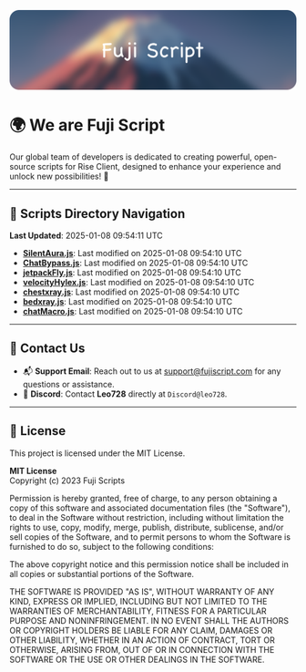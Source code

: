 ![Banner](.github/b.webp)

# 🌍 **We are Fuji Script**

Our global team of developers is dedicated to creating powerful, open-source scripts for Rise Client, designed to enhance your experience and unlock new possibilities! 🌟

---
<!-- SCRIPTS_NAVIGATION_START -->
## 📂 **Scripts Directory Navigation**

**Last Updated**: 2025-01-08 09:54:11 UTC

- **[SilentAura.js](scripts/SilentAura.js)**: Last modified on 2025-01-08 09:54:10 UTC
- **[ChatBypass.js](scripts/ChatBypass.js)**: Last modified on 2025-01-08 09:54:10 UTC
- **[jetpackFly.js](scripts/jetpackFly.js)**: Last modified on 2025-01-08 09:54:10 UTC
- **[velocityHylex.js](scripts/velocityHylex.js)**: Last modified on 2025-01-08 09:54:10 UTC
- **[chestxray.js](scripts/chestxray.js)**: Last modified on 2025-01-08 09:54:10 UTC
- **[bedxray.js](scripts/bedxray.js)**: Last modified on 2025-01-08 09:54:10 UTC
- **[chatMacro.js](scripts/chatMacro.js)**: Last modified on 2025-01-08 09:54:10 UTC

<!-- SCRIPTS_NAVIGATION_END -->

---

## 💬 **Contact Us**  
- 📬 **Support Email**: Reach out to us at [support@fujiscript.com](mailto:support@fujiscript.com) for any questions or assistance.  
- 💬 **Discord**: Contact **Leo728** directly at `Discord@leo728`.

---

## 📜 **License**

This project is licensed under the MIT License.  

**MIT License**  
Copyright (c) 2023 Fuji Scripts  

Permission is hereby granted, free of charge, to any person obtaining a copy of this software and associated documentation files (the "Software"), to deal in the Software without restriction, including without limitation the rights to use, copy, modify, merge, publish, distribute, sublicense, and/or sell copies of the Software, and to permit persons to whom the Software is furnished to do so, subject to the following conditions:  

The above copyright notice and this permission notice shall be included in all copies or substantial portions of the Software.  

THE SOFTWARE IS PROVIDED "AS IS", WITHOUT WARRANTY OF ANY KIND, EXPRESS OR IMPLIED, INCLUDING BUT NOT LIMITED TO THE WARRANTIES OF MERCHANTABILITY, FITNESS FOR A PARTICULAR PURPOSE AND NONINFRINGEMENT. IN NO EVENT SHALL THE AUTHORS OR COPYRIGHT HOLDERS BE LIABLE FOR ANY CLAIM, DAMAGES OR OTHER LIABILITY, WHETHER IN AN ACTION OF CONTRACT, TORT OR OTHERWISE, ARISING FROM, OUT OF OR IN CONNECTION WITH THE SOFTWARE OR THE USE OR OTHER DEALINGS IN THE SOFTWARE.  
